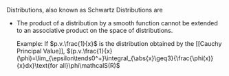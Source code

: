 Distributions, also known as Schwartz Distributions are 

- The product of a distribution by a smooth function cannot be extended to an associative product on the space of distributions.
  
  Example: 
  If $p.v.\frac{1}{x}$ is the distribution obtained by the [[Cauchy Principal Value]],
  $(p.v.\frac{1}{x}(\phi)=\lim_{\epsilon\tends0^+}\integral_{\abs{x}\geq3}{\frac{\phi(x)}{x}dx}\text{for all}\phi\mathcalS(R)$  